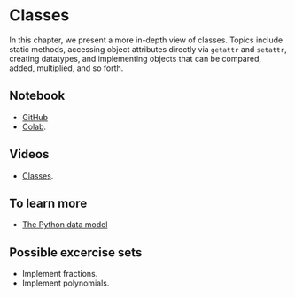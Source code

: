 # Classes

In this chapter, we present a more in-depth view of classes.  Topics include static methods, accessing object attributes directly via `getattr` and `setattr`, creating datatypes, and implementing objects that can be compared, added, multiplied, and so forth.  

## Notebook

* [GitHub](https://github.com/abstractions-in-python/abstractions-in-python.github.io/blob/master/notebooks/Classes_chapter.ipynb) 
* [Colab](https://drive.google.com/file/d/1G-DxUTrpH5iwZSrs9DGYzmOkHBIeh5bU/view?usp=sharing).

## Videos

* [Classes](https://drive.google.com/file/d/1uK39twEpdaneBATpZINxd16OOMQqg3K6/view?usp=sharing).

## To learn more 

* [The Python data model](https://docs.python.org/3/reference/datamodel.html)

## Possible excercise sets

* Implement fractions.
* Implement polynomials. 


